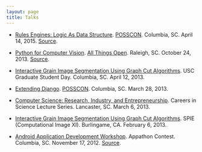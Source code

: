 ```yaml
---
layout: page
title: Talks
---
```


- [Rules Engines: Logic As Data Structure][11]. [POSSCON][6].
  Columbia, SC.  April 14, 2015. [Source][12].

- [Python for Computer Vision][8]. [All Things Open][9].  Raleigh, SC.
  October 24, 2013. [Source][10].

- [Interactive Grain Image Segmentation Using Graph Cut Algorithms][7]. USC
  Graduate Student Day. Columbia, SC.  April 12, 2013.

- [Extending Django][5]. [POSSCON][6]. Columbia, SC.  March 28, 2013.

- [Computer Science: Research, Industry, and Entrepreneurship][4].
  Careers in Science Lecture Series. Lancaster, SC.  March 6, 2013.

- [Interactive Grain Image Segmentation Using Graph Cut Algorithms][3].
  SPIE (Computational Image XI).  Burlingame, CA.  February 6, 2013.

- [Android Application Development Workshop][1].  Appathon Contest.
  Columbia, SC.  November 17, 2012.  [Source][2].

[1]: /android-intro-slides/
[2]: https://github.com/malloc47/android-intro-workshop
[3]: /spie2013/
[4]: /cs-careers/
[5]: /posscon2013/
[6]: https://www.posscon.org/
[7]: /gsd2013/
[8]: /ato2013/
[9]: https://allthingsopen.org/
[10]: https://github.com/malloc47/ato2013-code
[11]: /posscon2015/
[12]: https://github.com/malloc47/posscon2015/
